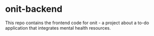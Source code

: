 # onit-backend
This repo contains the frontend code for onit - a project about a to-do application that integrates mental health resources.

